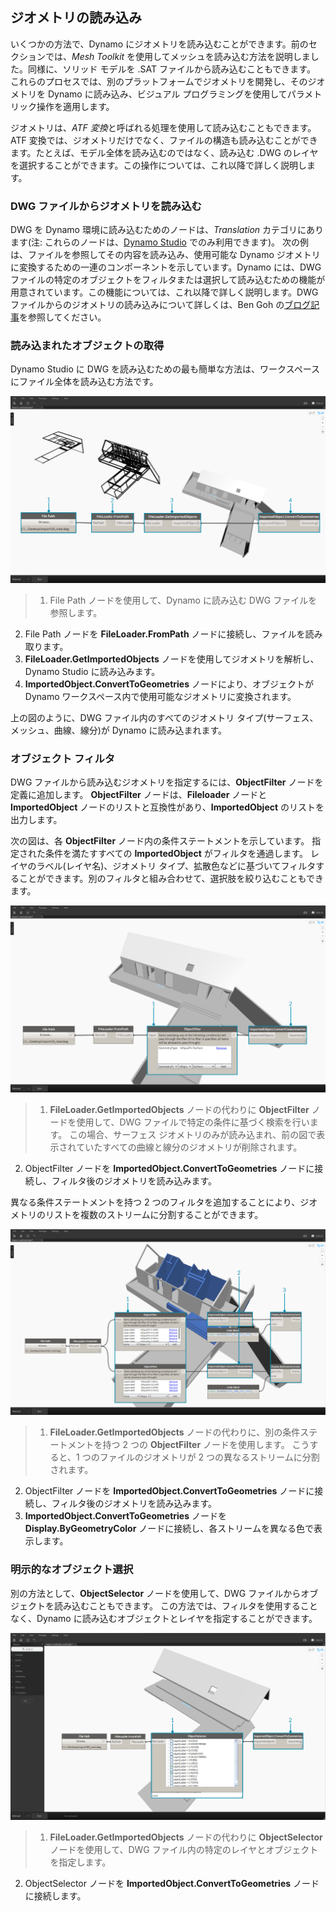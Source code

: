 

## ジオメトリの読み込み

いくつかの方法で、Dynamo にジオメトリを読み込むことができます。前のセクションでは、*Mesh Toolkit* を使用してメッシュを読み込む方法を説明しました。同様に、ソリッド モデルを .SAT ファイルから読み込むこともできます。 これらのプロセスでは、別のプラットフォームでジオメトリを開発し、そのジオメトリを Dynamo に読み込み、ビジュアル プログラミングを使用してパラメトリック操作を適用します。

ジオメトリは、*ATF 変換*と呼ばれる処理を使用して読み込むこともできます。 ATF 変換では、ジオメトリだけでなく、ファイルの構造も読み込むことができます。たとえば、モデル全体を読み込むのではなく、読み込む .DWG のレイヤを選択することができます。この操作については、これ以降で詳しく説明します。

### DWG ファイルからジオメトリを読み込む

DWG を Dynamo 環境に読み込むためのノードは、*Translation* カテゴリにあります(注: これらのノードは、[Dynamo Studio](http://www.autodesk.com/products/dynamo-studio/overview) でのみ利用できます)。 次の例は、ファイルを参照してその内容を読み込み、使用可能な Dynamo ジオメトリに変換するための一連のコンポーネントを示しています。Dynamo には、DWG ファイルの特定のオブジェクトをフィルタまたは選択して読み込むための機能が用意されています。この機能については、これ以降で詳しく説明します。DWG ファイルからのジオメトリの読み込みについて詳しくは、Ben Goh の[ブログ記事](http://dynamobim.org/dwg-import-in-dynamo-studio-0-9-1/)を参照してください。

### 読み込まれたオブジェクトの取得

Dynamo Studio に DWG を読み込むための最も簡単な方法は、ワークスペースにファイル全体を読み込む方法です。

![GetImportedObjects](images/5-8/GetImportedObjects.jpg)

> 1. File Path ノードを使用して、Dynamo に読み込む DWG ファイルを参照します。
2. File Path ノードを **FileLoader.FromPath** ノードに接続し、ファイルを読み取ります。
3. **FileLoader.GetImportedObjects** ノードを使用してジオメトリを解析し、Dynamo Studio に読み込みます。
4. **ImportedObject.ConvertToGeometries** ノードにより、オブジェクトが Dynamo ワークスペース内で使用可能なジオメトリに変換されます。

上の図のように、DWG ファイル内のすべてのジオメトリ タイプ(サーフェス、メッシュ、曲線、線分)が Dynamo に読み込まれます。

### オブジェクト フィルタ

DWG ファイルから読み込むジオメトリを指定するには、**ObjectFilter** ノードを定義に追加します。 **ObjectFilter** ノードは、**Fileloader** ノードと **ImportedObject** ノードのリストと互換性があり、**ImportedObject** のリストを出力します。

次の図は、各 **ObjectFilter** ノード内の条件ステートメントを示しています。 指定された条件を満たすすべての **ImportedObject** がフィルタを通過します。 レイヤのラベル(レイヤ名)、ジオメトリ タイプ、拡散色などに基づいてフィルタすることができます。別のフィルタと組み合わせて、選択肢を絞り込むこともできます。

![ObjectFilter1](images/5-8/ObjectFilter01.jpg)

> 1. **FileLoader.GetImportedObjects** ノードの代わりに **ObjectFilter** ノードを使用して、DWG ファイルで特定の条件に基づく検索を行います。 この場合、サーフェス ジオメトリのみが読み込まれ、前の図で表示されていたすべての曲線と線分のジオメトリが削除されます。
2. ObjectFilter ノードを **ImportedObject.ConvertToGeometries** ノードに接続し、フィルタ後のジオメトリを読み込みます。

異なる条件ステートメントを持つ 2 つのフィルタを追加することにより、ジオメトリのリストを複数のストリームに分割することができます。

![ObjectFilter2](images/5-8/ObjectFilter02.jpg)

> 1. **FileLoader.GetImportedObjects** ノードの代わりに、別の条件ステートメントを持つ 2 つの **ObjectFilter** ノードを使用します。 こうすると、1 つのファイルのジオメトリが 2 つの異なるストリームに分割されます。
2. ObjectFilter ノードを **ImportedObject.ConvertToGeometries** ノードに接続し、フィルタ後のジオメトリを読み込みます。
3. **ImportedObject.ConvertToGeometries** ノードを **Display.ByGeometryColor** ノードに接続し、各ストリームを異なる色で表示します。

### 明示的なオブジェクト選択

別の方法として、**ObjectSelector** ノードを使用して、DWG ファイルからオブジェクトを読み込むこともできます。 この方法では、フィルタを使用することなく、Dynamo に読み込むオブジェクトとレイヤを指定することができます。

![点から曲線へ](images/5-8/ObjectSelector.jpg)

> 1. **FileLoader.GetImportedObjects** ノードの代わりに **ObjectSelector** ノードを使用して、DWG ファイル内の特定のレイヤとオブジェクトを指定します。
2. ObjectSelector ノードを **ImportedObject.ConvertToGeometries** ノードに接続します。

